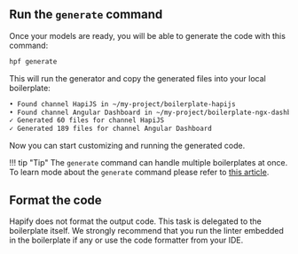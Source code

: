 ## Run the `generate` command

Once your models are ready, you will be able to generate the code with this command:

```bash
hpf generate
```

This will run the generator and copy the generated files into your local boilerplate:

```bash
• Found channel HapiJS in ~/my-project/boilerplate-hapijs
• Found channel Angular Dashboard in ~/my-project/boilerplate-ngx-dashboard
✓ Generated 60 files for channel HapiJS
✓ Generated 189 files for channel Angular Dashboard
```

Now you can start customizing and running the generated code.

!!! tip "Tip"
    The `generate` command can handle multiple boilerplates at once.
    To learn mode about the `generate` command please refer to [this article](../../../reference/cli/#generate-the-code).


## Format the code

Hapify does not format the output code. This task is delegated to the boilerplate itself.
We strongly recommend that you run the linter embedded in the boilerplate if any or use the code formatter from your IDE.
